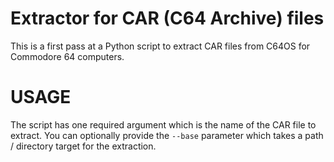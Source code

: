 # Extractor for CAR (C64 Archive) files

This is a first pass at a Python script to extract CAR files
from C64OS for Commodore 64 computers.

# USAGE

The script has one required argument which is the name of the CAR file to extract.  You can optionally provide the `--base` parameter which takes a path / directory target for the extraction.  


